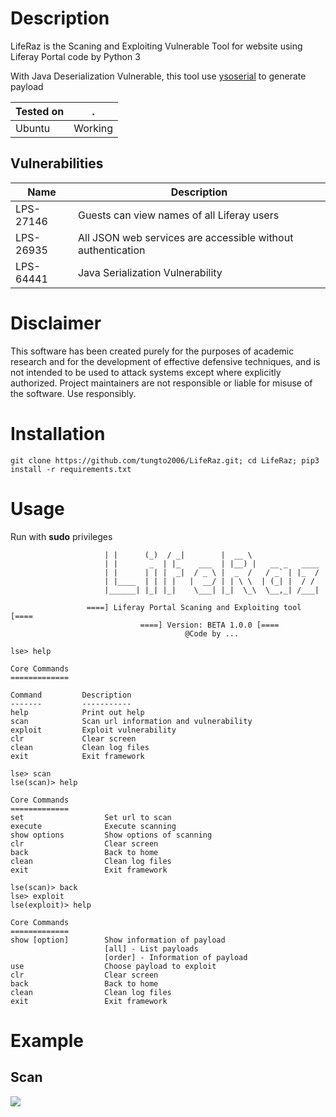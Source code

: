 # Description

LifeRaz is the Scaning and Exploiting Vulnerable Tool for website using Liferay Portal code by Python 3

With Java Deserialization Vulnerable, this tool use [ysoserial](https://github.com/frohoff/ysoserial) to generate payload

|Tested on|.
|---|---
|Ubuntu|Working

## Vulnerabilities
|Name|Description
|---|---
|LPS-27146|Guests can view names of all Liferay users
|LPS-26935|All JSON web services are accessible without authentication 
|LPS-64441|Java Serialization Vulnerability

# Disclaimer
This software has been created purely for the purposes of academic research and for the development of effective defensive techniques, and is not intended to be used to attack systems except where explicitly authorized. Project maintainers are not responsible or liable for misuse of the software. Use responsibly.

# Installation


```
git clone https://github.com/tungto2006/LifeRaz.git; cd LifeRaz; pip3 install -r requirements.txt
```


# Usage

Run with **sudo** privileges

```
                     | |      (_)  / _|        |  __ \               
                     | |       _  | |_    ___  | |__) |   __ _   ____
                     | |      | | |  _|  / _ \ |  _  /   / _` | |_  /
                     | |____  | | | |   |  __/ | | \ \  | (_| |  / / 
                     |______| |_| |_|    \___| |_|  \_\  \__,_| /___|
    
                 ====] Liferay Portal Scaning and Exploiting tool [====                 
                             ====] Version: BETA 1.0.0 [====                              
                                       @Code by ...                                       

lse> help

Core Commands
=============

Command         Description
-------         -----------
help            Print out help
scan            Scan url information and vulnerability
exploit         Exploit vulnerability
clr             Clear screen
clean           Clean log files
exit            Exit framework

lse> scan
lse(scan)> help

Core Commands
=============
set                  Set url to scan
execute              Execute scanning
show options         Show options of scanning
clr                  Clear screen
back                 Back to home
clean                Clean log files
exit                 Exit framework

lse(scan)> back
lse> exploit
lse(exploit)> help

Core Commands
=============
show [option]        Show information of payload
                     [all] - List payloads
                     [order] - Information of payload
use                  Choose payload to exploit
clr                  Clear screen
back                 Back to home
clean                Clean log files
exit                 Exit framework

```

# Example
## Scan
![](https://i.ibb.co/2WkFN63/Screenshot-from-2019-08-21-22-06-39.jpg)

